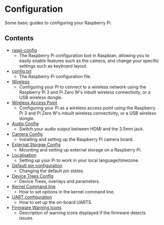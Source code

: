 # Configuration

Some basic guides to configuring your Raspberry Pi.

## Contents

- [raspi-config](raspi-config.md)
    - The Raspberry Pi configuration tool in Raspbian, allowing you to easily enable features such as the camera, and change your specific settings such as keyboard layout.
- [config.txt](config-txt/README.md)
    - The Raspberry Pi configuration file.
- [Wireless](wireless/README.md)
    - Configuring your Pi to connect to a wireless network using the Raspberry Pi 3 and Pi Zero W's inbuilt wireless connectivity, or a USB wireless dongle.
- [Wireless Access Point](wireless/access-point.md)
    - Configuring your Pi as a wireless access point using the Raspberry Pi 3 and Pi Zero W's inbuilt wireless connectivity, or a USB wireless dongle.
- [Audio Config](audio-config.md)
    - Switch your audio output between HDMI and the 3.5mm jack.
- [Camera Config](camera.md)
    - Installing and setting up the Raspberry Pi camera board.
- [External Storage Config](external-storage.md)
    - Mounting and setting up external storage on a Raspberry Pi.
- [Localisation](localisation.md)
    - Setting up your Pi to work in your local language/timezone.
- [Default pin configuration](pin-configuration.md)
    - Changing the default pin states.
- [Device Trees Config](device-tree.md)
    - Device Trees, overlays and parameters.
- [Kernel Command line](cmdline-txt.md)
    - How to set options in the kernel command line.
- [UART configuration](uart.md)
    - How to set up the on-board UARTS.
- [Firmware Warning Icons](warning-icons.md)
    - Description of warning icons displayed if the firmware detects issues.
